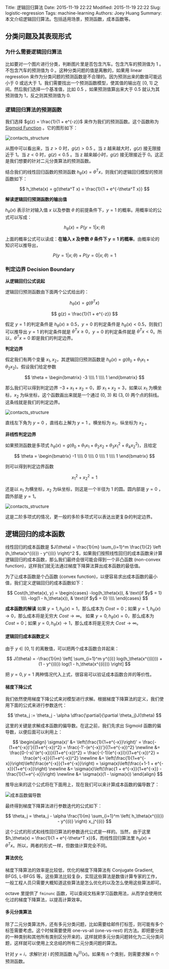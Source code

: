 Title: 逻辑回归算法
Date: 2015-11-19 22:22
Modified: 2015-11-19 22:22
Slug: logistic-regression
Tags: machine-learning
Authors: Joey Huang
Summary: 本文介绍逻辑回归算法。包括适用场景，预测函数，成本函数等。


## 分类问题及其表现形式

### 为什么需要逻辑回归算法

比如要对一个图片进行分类，判断图片里是否包含汽车。包含汽车的预测值为 1 。不包含汽车的预测值为 0 。这种分类问题的值是离散的，如果用 linear regresstion 来作为分类问题的预测函数是不合理的。因为预测出来的数值可能远小于 0 或远大于 1。我们需要找出一个预测函数模型，使其值的输出在 [0, 1] 之间。然后我们选择一个基准值，比如 0.5 ，如果预测值算出来大于 0.5 就认为其预测值为 1，反之则其预测值为 0.

### 逻辑回归算法的预测函数

我们选择 $g(z) = \frac{1}{1 + e^{-z}}$ 来作为我们的预测函数。这个函数称为 [Sigmoid Function][1] 。它的图形如下：

![contacts_structure](https://upload.wikimedia.org/wikipedia/commons/thumb/8/88/Logistic-curve.svg/320px-Logistic-curve.svg.png)

从图中可以看出来，当 $z > 0$ 时，$g(z) > 0.5$ 。当 z 越来越大时，$g(z)$ 接无限接近于 1。当 $z < 0$ 时，$g(z) < 0.5$ 。当 z 越来越小时，$g(z)$ 接无限接近于 0。这正是我们想要的针对二元分类算法的预测函数。

结合我们的线性回归函数的预测函数 $h_\theta(x) = \theta^T x$，则我们的逻辑回归模型的预测函数如下：

$$
h_\theta(x) = g(\theta^T x) = \frac{1}{1 + e^{-\theta^T x}}
$$

**解读逻辑回归预测函数的输出值**

$h_\theta(x)$ 表示针对输入值 $x$ 以及参数 $\theta$ 的前提条件下，$y=1$ 的概率。用概率论的公式可以写成：

$$
h_\theta(x) = P(y=1 \vert x; \theta)
$$

上面的概率公式可以读成：**在输入 $x$ 及参数 $\theta$ 条件下 $y=1$ 的概率**。由概率论的知识可以推导出，

$$
P(y=1 \vert x; \theta) + P(y=0 \vert x; \theta) = 1
$$

### 判定边界 Decision Boundary

**从逻辑回归公式说起**

逻辑回归预测函数由下面两个公式给出的：

$$
h_\theta(x) = g(\theta^T x)
$$

$$
g(z) = \frac{1}{1 + e^{-z}}
$$

假定 $y=1$ 的判定条件是 $h_\theta(x) \geq 0.5$，$y=0$ 的判定条件是 $h_\theta(x) < 0.5$，则我们可以推导出 $y=1$ 的判定条件就是 $\theta^T x \geq 0$，$y=0$ 的判定条件就是 $\theta^T x < 0$。所以，$\theta^T x = 0$ 即是我们的判定边界。

**判定边界**

假定我们有两个变量 $x_1, x_2$，其逻辑回归预测函数是 $h_\theta(x) = g(\theta_0 + \theta_1 x_1 + \theta_2 x_2)$。假设我们给定参数

$$
\theta = \begin{bmatrix} -3 \\\\ 1 \\\\ 1 \end{bmatrix}
$$

那么我们可以得到判定边界 $-3 + x_1 + x_2 = 0$，即 $x_1 + x_2 = 3$，如果以 $x_1$ 为横坐标，$x_2$ 为纵坐标，这个函数画出来就是一个通过 (0, 3) 和 (3, 0) 两个点的斜线。这条线就是我们的判定边界。

![contacts_structure](https://raw.githubusercontent.com/kamidox/blogs/master/images/ml_line_decision_boundary.png)

直线左下角为 $y=0$ ，直线右上解为 $y=1$ 。横坐标为 $x_1$，纵坐标为 $x_2$ 。

**非线性判定边界**

如果预测函数是多项式 $h_\theta(x) = g(\theta_0 + \theta_1 x_1 + \theta_2 x_2 + \theta_3 x_1^2 + \theta_4 x_2^2)$，且给定

$$
\theta = \begin{bmatrix} -1 \\\\ 0 \\\\ 0 \\\\ 1 \\\\ 1 \end{bmatrix}
$$

则可以得到判定边界函数

$$
x_1^2 + x_2^2 = 1
$$

还是以 $x_1$ 为横坐标，$x_2$ 为纵坐标，则这是一个半径为 1 的圆。圆内部是 $y=0$ ，圆外部是 $y=1$。

![contacts_structure](https://raw.githubusercontent.com/kamidox/blogs/master/images/ml_circle_decision_boundary.png)

这是二阶多项式的情况，更一般的多阶多项式可以表达出更复杂的判定边界。


## 逻辑回归的成本函数

线性回归的成本函数是 $J(\theta) = \frac{1}{m} \sum_{i=1}^m \frac{1}{2} \left (h_\theta(x^{(i)}) - y^{(i)} \right)^2 $，如果我们按照线性回归的成本函数来计算逻辑回归的成本函数，那么我们最终会很可能会得到一个非凸函数 (non-convex function)，这样我们就无法通过梯度下降算法算出成本函数的最低值。

为了让成本函数是个凸函数 (convex function)，以便容易求出成本函数的最小值，我们定义逻辑回归的成本函数如下：

$$
Cost(h_\theta(x), y) = \begin{cases}
    -log(h_\theta(x)), & \text{if $y$ = 1} \\\\
    -log(1 - h_\theta(x)), & \text{if $y$ = 0} \\\\
\end{cases}
$$

**成本函数的解读**
如果 $y = 1, h_\theta(x) = 1$，那么成本为 $Cost = 0$；如果 $y = 1, h_\theta(x) \rightarrow 0$，那么成本将是无穷大 $Cost \rightarrow \infty$。
如果 $y = 0, h_\theta(x) = 0$，那么成本为 $Cost = 0$；如果 $y = 0, h_\theta(x) \rightarrow 1$，那么成本将是无穷大 $Cost \rightarrow \infty$。

#### 逻辑回归成本函数定义

由于 $y \in [0, 1]$ 的离散值，可以把两个成本函数合并起来：

$$
J(\theta) = -\frac{1}{m} \left[ \sum_{i=1}^m y^{(i)} log(h_\theta(x^{(i)})) + (1 - y^{(i)}) log(1 - h_\theta(x^{(i)})) \right]
$$

把 $y = 0, y = 1$ 两种情况代入上式，很容易可以验证成本函数合并的等价性。

#### 梯度下降公式

我们依然使用梯度下降公式来对模型进行求解。根据梯度下降算法的定义，我们使用下面的公式来进行参数迭代：

$$
\theta_j := \theta_j - \alpha \dfrac{\partial}{\partial \theta_j}J(\theta)
$$

这里的关键是求解成本函数的偏导数。在这之前，我们先求出 Sigmoid 函数的偏导数，以便后面可以利用上：

$$
\begin{align}
\sigma(x)' &= \left(\frac{1}{1+e^{-x}}\right)' = \frac{-(1+e^{-x})'}{(1+e^{-x})^2} = \frac{-1'-(e^{-x})'}{(1+e^{-x})^2} \newline
&= \frac{0-(-x)'(e^{-x})}{(1+e^{-x})^2} = \frac{-(-1)(e^{-x})}{(1+e^{-x})^2} = \frac{e^{-x}}{(1+e^{-x})^2} \newline
&= \left(\frac{1}{1+e^{-x}}\right)\left(\frac{e^{-x}}{1+e^{-x}}\right) = \sigma(x)\left(\frac{+1-1 + e^{-x}}{1+e^{-x}}\right) \newline
&= \sigma(x)\left(\frac{1 + e^{-x}}{1+e^{-x}} - \frac{1}{1+e^{-x}}\right) \newline
&= \sigma(x)(1 - \sigma(x))
\end{align}
$$

推导出来的这个公式将在下面用上，现在我们可以来计算成本函数的偏导数了：

![成本函数偏导数](https://raw.githubusercontent.com/kamidox/blogs/master/images/ml_partial_derivative.png)

最终得到梯度下降算法进行参数迭代的公式如下：

$$
\theta_j = \theta_j - \alpha \frac{1}{m} \sum_{i=1}^m \left( h_\theta(x^{(i)}) - y^{(i)} \right) x_j^{(i)}
$$

这个公式的形式和线性回归算法的参数迭代公式是一样的。当然，由于这里 $h_\theta(x) = \frac{1}{1 + e^{-\theta^T x}}$，而线性回归算法里 $h_\theta(x) = \theta^T x$。所以，两者的形式一样，但数值计算完全不同。

#### 算法优化

梯度下降算法的效率是比较低，优化的梯度下降算法有 Conjugate Gradient, BFGS, L-BFGS 等。这些算法比较复杂，实现这些算法是数值计算专家的工作，一般工程人员只需要大概知道这些算法是怎么优化的以及怎么使用这些算法即可。

octave 里提供了 `fminunc` 函数，可以查阅文档来学习函数用法，从而学会使用优化过的梯度下降算法，以提高计算效率。

#### 多元分类算法

除了二元分类算法外，还有多元分类问题，比如需要给邮件打标签，则可能有多个标签需要考虑。这个时候需要使用 one-vs-all (one-vs-rest) 的方法。即把要分类的一种类别和其他所有类别区分开来的，这样就把多元分类问题转化为二元分类问题，这样就可以使用上文总结的所有二元分类问题的算法。

针对 $y = i$，求解针对 i 的预测函数 $h_\theta^{(i)}(x)$。如果有 n 个类别，则需要求解 n 个预测函数。


[1]: https://en.wikipedia.org/wiki/Sigmoid_function